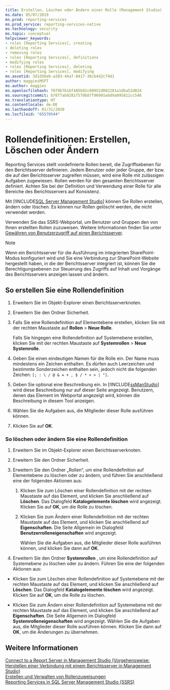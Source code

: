 ```yaml
---
title: Erstellen, Löschen oder Ändern einer Rolle (Management Studio) | Microsoft-Dokumentation
ms.date: 05/07/2019
ms.prod: reporting-services
ms.prod_service: reporting-services-native
ms.technology: security
ms.topic: conceptual
helpviewer_keywords:
- roles [Reporting Services], creating
- deleting roles
- removing roles
- roles [Reporting Services], definitions
- modifying roles
- roles [Reporting Services], deleting
- roles [Reporting Services], modifying
ms.assetid: 3d1d56e6-a283-44a7-8417-36cb4d2c74d1
author: maggiesMSFT
ms.author: maggies
ms.openlocfilehash: f079b7b16f485b92c60952d082281a1dba52d024
ms.sourcegitcommit: b78f7ab9281f570b87f96991ebd9a095812cc546
ms.translationtype: HT
ms.contentlocale: de-DE
ms.lasthandoff: 01/31/2020
ms.locfileid: "65570544"
---
```

# <a name="role-definitions---create-delete-or-modify"></a>Rollendefinitionen: Erstellen, Löschen oder Ändern

Reporting Services stellt vordefinierte Rollen bereit, die Zugriffsebenen für den Berichtsserver definieren. Jedem Benutzer oder jeder Gruppe, der bzw. die auf den Berichtsserver zugreifen müssen, wird eine Rolle mit zulässigen Aufgaben zugewiesen. Rollen werden für den gesamten Berichtsserver definiert. Achten Sie bei der Definition und Verwendung einer Rolle für alle Bereiche des Berichtsservers auf Konsistenz.

Mit [!INCLUDE[SQL Server Management Studio](../../includes/ssmanstudiofull-md.md)] können Sie Rollen erstellen, ändern oder löschen. Es können nur Rollen gelöscht werden, die nicht verwendet werden.

 Verwenden Sie das SSRS-Webportal, um Benutzer und Gruppen den von Ihnen erstellten Rollen zuzuweisen. Weitere Informationen finden Sie unter [Gewähren von Benutzerzugriff auf einen Berichtsserver](../../reporting-services/security/grant-user-access-to-a-report-server.md).

> [!NOTE]  
>Wenn ein Berichtsserver für die Ausführung im integrierten SharePoint-Modus konfiguriert wird und Sie eine Verbindung zur SharePoint-Website hergestellt haben, in die der Berichtsserver integriert ist, können Sie die Berechtigungsebenen zur Steuerung des Zugriffs auf Inhalt und Vorgänge des Berichtsservers anzeigen lassen und ändern.

## <a name="to-create-a-role-definition"></a>So erstellen Sie eine Rollendefinition

1. Erweitern Sie im Objekt-Explorer einen Berichtsserverknoten.

2. Erweitern Sie den Ordner Sicherheit.

3. Falls Sie eine Rollendefinition auf Elementebene erstellen, klicken Sie mit der rechten Maustaste auf **Rollen** > **Neue Rolle**.

    Falls Sie hingegen eine Rollendefinition auf Systemebene erstellen, klicken Sie mit der rechten Maustaste auf **Systemrollen** > **Neue Systemrolle**.

4. Geben Sie einen eindeutigen Namen für die Rolle ein. Der Name muss mindestens ein Zeichen enthalten. Es dürfen auch Leerzeichen und bestimmte Sonderzeichen enthalten sein, jedoch nicht die folgenden Zeichen: `[; : \ / @ & = + , $ / * < > | "]`.

5. Geben Sie optional eine Beschreibung ein. In [!INCLUDE[ssManStudio](../../includes/ssmanstudio-md.md)] wird diese Beschreibung nur auf dieser Seite angezeigt. Benutzern, denen das Element im Webportal angezeigt wird, können die Beschreibung in diesem Tool anzeigen.

6. Wählen Sie die Aufgaben aus, die Mitglieder dieser Rolle ausführen können.

7. Klicken Sie auf **OK**.

### <a name="to-delete-or-modify-a-role-definition"></a>So löschen oder ändern Sie eine Rollendefinition  

1. Erweitern Sie im Objekt-Explorer einen Berichtsserverknoten.

2. Erweitern Sie den Ordner Sicherheit.

3. Erweitern Sie den Ordner „Rollen“, um eine Rollendefinition auf Elementebene zu löschen oder zu ändern, und führen Sie anschließend eine der folgenden Aktionen aus:

    1. Klicken Sie zum Löschen einer Rollendefinition mit der rechten Maustaste auf das Element, und klicken Sie anschließend auf **Löschen**. Das Dialogfeld **Katalogelemente löschen** wird angezeigt. Klicken Sie auf **OK**, um die Rolle zu löschen.
  
    2. Klicken Sie zum Ändern einer Rollendefinition mit der rechten Maustaste auf das Element, und klicken Sie anschließend auf **Eigenschaften**. Die Seite Allgemein im Dialogfeld **Benutzerrolleneigenschaften** wird angezeigt.

         Wählen Sie die Aufgaben aus, die Mitglieder dieser Rolle ausführen können, und klicken Sie dann auf **OK**.
  
4. Erweitern Sie den Ordner **Systemrollen** , um eine Rollendefinition auf Systemebene zu löschen oder zu ändern. Führen Sie eine der folgenden Aktionen aus:

- Klicken Sie zum Löschen einer Rollendefinition auf Systemebene mit der rechten Maustaste auf das Element, und klicken Sie anschließend auf **Löschen**. Das Dialogfeld **Katalogelemente löschen** wird angezeigt. Klicken Sie auf **OK**, um die Rolle zu löschen.

- Klicken Sie zum Ändern einer Rollendefinition auf Systemebene mit der rechten Maustaste auf das Element, und klicken Sie anschließend auf **Eigenschaften**. Die Seite Allgemein im Dialogfeld **Systemrolleneigenschaften** wird angezeigt. Wählen Sie die Aufgaben aus, die Mitglieder dieser Rolle ausführen können. Klicken Sie dann auf **OK**, um die Änderungen zu übernehmen.

## <a name="see-also"></a>Weitere Informationen

 [Connect to a Report Server in Management Studio (Vorgehensweise: Herstellen einer Verbindung mit einem Berichtsserver in Management Studio)](../../reporting-services/tools/connect-to-a-report-server-in-management-studio.md)  
 [Erstellen und Verwalten von Rollenzuweisungen](../../reporting-services/security/create-and-manage-role-assignments.md)  
 [Reporting Services in SQL Server Management Studio (SSRS)](../../reporting-services/tools/reporting-services-in-sql-server-management-studio-ssrs.md)
